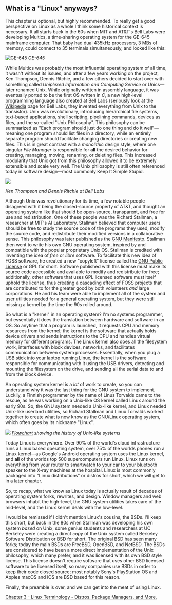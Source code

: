 ## What is a "Linux" anyways?

This chapter *is* optional, but highly recommended. To really get a good perspective on Linux as a whole I think some historical context is necessary. It all starts back in the 60s when MIT and AT&T's Bell Labs were developing Multics, a time-sharing operating system for the GE-645 mainframe computer. That baby had dual 435kHz processors, 3 MBs of memory, could connect to 35 terminals simultaneously, and looked like this: 

![GE-645](/linux/intro/ch2/GE645.jpg "GE-645")
*GE-645*

While Multics was probably the most influential operating system of all time, it wasn't without its issues, and after a few years working on the project, Ken Thompson, Dennis Ritchie, and a few others decided to start over with something called *Uniplexed Information and Computing Service* or Unics—later renamed Unix. While originally written in assembly language, it was eventually ported to be the first OS written in *C*, a new high-level programming language also created at Bell Labs (seriously look at the [Wikipedia](https://en.wikipedia.org/wiki/Bell_Labs) page for Bell Labs, they invented everything from Unix to the transistor). Unix was revolutionary, introducing hierarchical file systems, text-based applications, shell scripting, pipelining commands, devices as files, and the so-called "Unix Philosophy". This philosophy can be summarized as "Each program should just do one thing and do it well"—meaning one program should list files in a directory, while an entirely separate program should facilitate changing directories or creating new files. This is in great contrast with a *monolithic* design style, where one singular *File Manager* is responsible for **all** the desired behavior for creating, managing, moving, renaming, or deleting files. This increased modularity that Unix got from this philosophy allowed it to be extremely extensible and scale very well. The Unix philosophy is still often referenced today in software design—most commonly Keep It Simple Stupid.

![](https://upload.wikimedia.org/wikipedia/commons/thumb/1/1b/Ken_Thompson_and_Dennis_Ritchie--1973.jpg/300px-Ken_Thompson_and_Dennis_Ritchie--1973.jpg)

*Ken Thompson and Dennis Ritchie at Bell Labs*

Although Unix was revolutionary for its time, a few notable people disagreed with it being the closed-source property of AT&T, and thought an operating system like that should be open-source, transparent, and free for use and redistribution. One of these people was the Richard Stallman, a researcher at MIT's AI Laboratory. Stallman believed that computer users should be free to study the source code of the programs they used, modify the source code, and redistribute their modified versions in a collaborative sense. This philosophy was later published as the [GNU Manifesto](https://www.gnu.org/gnu/manifesto.html). Stallman then went to write his own GNU operating system, inspired by and compatible with the popular proprietary Unix OS. Stallman is credited with inventing the idea of *free* or *libre* software. To facilitate this new idea of FOSS software, he created a new "copyleft" license called the [GNU Public License](https://www.gnu.org/licenses/gpl-3.0.html) or GPL for short. Software published with this license must make its source code accessible and available to modify and redistribute for free; additionally, other software that uses GPL licensed software must itself uphold the license, thus creating a cascading effect of FOSS projects that are contributed to for the greater good by both volunteers *and* large corporations. He and his team were able to implement all of the system and user utilities needed for a general operating system, but they were still missing a kernel by the time the 90s rolled around.

So what is a "kernel" in an operating system? I'm no systems programmer, but essentially it does the translation between hardware and software in an OS. So anytime that a program is launched, it requests CPU and memory resources from the kernel; the kernel is the software that actually holds device drivers and sends instructions to the CPU and handles virtual memory for different programs. The Linux kernel also does all the filesystem work, interfaces with block devices, networks, and facilitates communication between system processes. Essentially, when you plug a USB stick into your laptop running Linux, the kernel is the software responsible for communicating with it using the USB drivers, detecting and mounting the filesystem on the drive, and sending all the serial data to and from the block device. 

An operating system kernel is a *lot* of work to create, so you can understand why it was the last thing for the GNU system to implement. Luckily, a Finnish programmer by the name of Linus Torvalds came to the rescue, as he was working on a Unix-like OS kernel called Linux around the early 90s. So, the GNU system needed a Unix-like kernel, and Linux needed Unix-like userland utilities, so Richard Stallman and Linux Torvalds worked together to create what is now know as the GNU/Linux operating system, which often goes by its nickname "Linux".

![](https://upload.wikimedia.org/wikipedia/commons/thumb/7/77/Unix_history-simple.svg/1200px-Unix_history-simple.svg.png)
[*Flowchart*](https://upload.wikimedia.org/wikipedia/commons/thumb/7/77/Unix_history-simple.svg/1200px-Unix_history-simple.svg.png) *showing the history of Unix-like systems*

Today Linux is everywhere. Over 90% of the world's cloud infrastructure runs a Linux based operating system, over 75% of the worlds phones run a Linux kernel—as Google's Android operating system uses the Linux kernel, and **all** of the worlds top 500 supercomputers run Linux. Linux runs on everything from your router to smartwatch to your car to your bluetooth speaker to the X-ray machines at the hospital. Linux is most commonly packaged into "Linux distributions" or distros for short, which we will get to in a later chapter.

So, to recap, what we know as Linux today is actually result of decades of operating system forks, rewrites, and design. Window managers and web browsers inhabit the high-level, the GNU system utilities takes care of the mid-level, and the Linux kernel deals with the low-level. 

I would be remissed if I didn't mention Linux's cousins, the BSDs. I'll keep this short, but back in the 80s when Stallman was developing his own system *based* on Unix, some genius students and researchers at UC Berkeley were creating a direct *copy* of the Unix system called Berkeley Software Distribution or BSD for short. The original BSD has seen many forks; today the main BSDs are FreeBSD, OpenBSD, and NetBSD. The BSDs are considered to have been a more direct implementation of the Unix philosophy, which many prefer, and it was licensed with its own BSD style license. This license doesn't require software that uses other BSD licensed software to be licensed itself, so many companies use BSDs in order to keep their code closed source; most notably Sony's PlayStation OS and Apples macOS and iOS are BSD based for this reason.

Finally, the preamble is over, and we can get into the meat of using Linux.

[Chapter 3 - Linux Terminology - Distros, Package Managers, and More.](https://blog.skovati.com/linux/intro/ch3)
